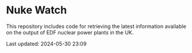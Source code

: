 # Nuke Watch

This repository includes code for retrieving the latest information available on the output of EDF nuclear power plants in the UK.

Last updated: 2024-05-30 23:09